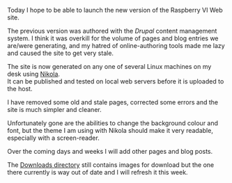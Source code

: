 <!-- 
.. title: Raspberry Vi Web Site Re-launch
.. slug: raspberry-vi-web-site-re-launch
.. date: 2015-05-18 12:34:35 UTC
.. tags: New site
.. category: 
.. link: 
.. description: 
.. type: text
-->

Today I hope to be able to launch the new version of the Raspberry VI Web site.

The previous version was authored with the _Drupal_ content management system.  I think it was 
overkill for the volume of pages and blog entries we are/were generating, and my hatred of 
online-authoring tools made me lazy and caused the site to get very stale.

The site is now generated on any one of several Linux machines on my desk using [Nikola][nikola].  
It can be published and tested on local web servers before it is uploaded to the host.

I have removed some old and stale pages, corrected some errors and the site is much simpler and 
cleaner.

Unfortunately gone are the abilities to change the background colour and font, but the theme I am 
using with Nikola should make it very readable, especially with a screen-reader.

Over the coming days and weeks I will add other pages and blog posts.

The [Downloads directory][dwn] still contains images for download but the one there currently is way 
out of date and I will refresh it this week.


[nikola]: https://getnikola.com/
[dwn]: /Downloads

